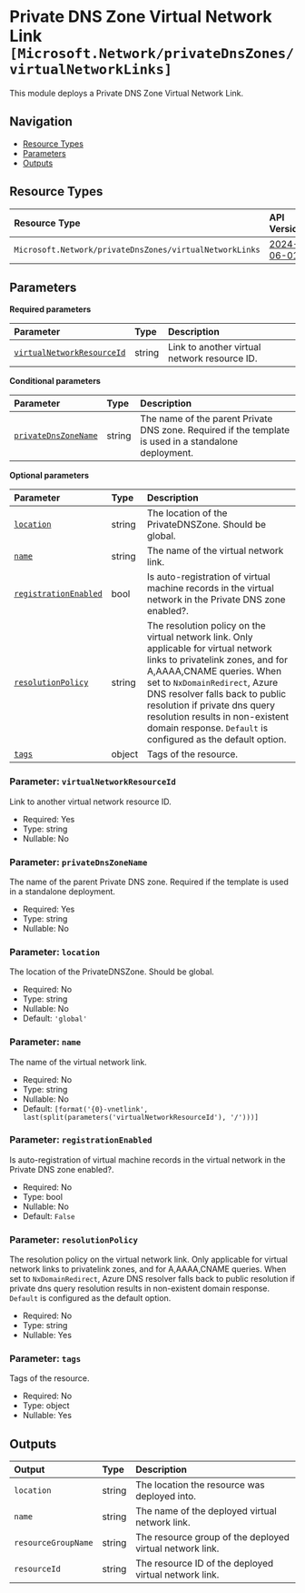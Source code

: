 # Private DNS Zone Virtual Network Link `[Microsoft.Network/privateDnsZones/virtualNetworkLinks]`

This module deploys a Private DNS Zone Virtual Network Link.

## Navigation

- [Resource Types](#Resource-Types)
- [Parameters](#Parameters)
- [Outputs](#Outputs)

## Resource Types

| Resource Type | API Version |
| :-- | :-- |
| `Microsoft.Network/privateDnsZones/virtualNetworkLinks` | [2024-06-01](https://learn.microsoft.com/en-us/azure/templates/Microsoft.Network/2024-06-01/privateDnsZones/virtualNetworkLinks) |

## Parameters

**Required parameters**

| Parameter | Type | Description |
| :-- | :-- | :-- |
| [`virtualNetworkResourceId`](#parameter-virtualnetworkresourceid) | string | Link to another virtual network resource ID. |

**Conditional parameters**

| Parameter | Type | Description |
| :-- | :-- | :-- |
| [`privateDnsZoneName`](#parameter-privatednszonename) | string | The name of the parent Private DNS zone. Required if the template is used in a standalone deployment. |

**Optional parameters**

| Parameter | Type | Description |
| :-- | :-- | :-- |
| [`location`](#parameter-location) | string | The location of the PrivateDNSZone. Should be global. |
| [`name`](#parameter-name) | string | The name of the virtual network link. |
| [`registrationEnabled`](#parameter-registrationenabled) | bool | Is auto-registration of virtual machine records in the virtual network in the Private DNS zone enabled?. |
| [`resolutionPolicy`](#parameter-resolutionpolicy) | string | The resolution policy on the virtual network link. Only applicable for virtual network links to privatelink zones, and for A,AAAA,CNAME queries. When set to `NxDomainRedirect`, Azure DNS resolver falls back to public resolution if private dns query resolution results in non-existent domain response. `Default` is configured as the default option. |
| [`tags`](#parameter-tags) | object | Tags of the resource. |

### Parameter: `virtualNetworkResourceId`

Link to another virtual network resource ID.

- Required: Yes
- Type: string
- Nullable: No

### Parameter: `privateDnsZoneName`

The name of the parent Private DNS zone. Required if the template is used in a standalone deployment.

- Required: Yes
- Type: string
- Nullable: No

### Parameter: `location`

The location of the PrivateDNSZone. Should be global.

- Required: No
- Type: string
- Nullable: No
- Default: `'global'`

### Parameter: `name`

The name of the virtual network link.

- Required: No
- Type: string
- Nullable: No
- Default: `[format('{0}-vnetlink', last(split(parameters('virtualNetworkResourceId'), '/')))]`

### Parameter: `registrationEnabled`

Is auto-registration of virtual machine records in the virtual network in the Private DNS zone enabled?.

- Required: No
- Type: bool
- Nullable: No
- Default: `False`

### Parameter: `resolutionPolicy`

The resolution policy on the virtual network link. Only applicable for virtual network links to privatelink zones, and for A,AAAA,CNAME queries. When set to `NxDomainRedirect`, Azure DNS resolver falls back to public resolution if private dns query resolution results in non-existent domain response. `Default` is configured as the default option.

- Required: No
- Type: string
- Nullable: Yes

### Parameter: `tags`

Tags of the resource.

- Required: No
- Type: object
- Nullable: Yes

## Outputs

| Output | Type | Description |
| :-- | :-- | :-- |
| `location` | string | The location the resource was deployed into. |
| `name` | string | The name of the deployed virtual network link. |
| `resourceGroupName` | string | The resource group of the deployed virtual network link. |
| `resourceId` | string | The resource ID of the deployed virtual network link. |

